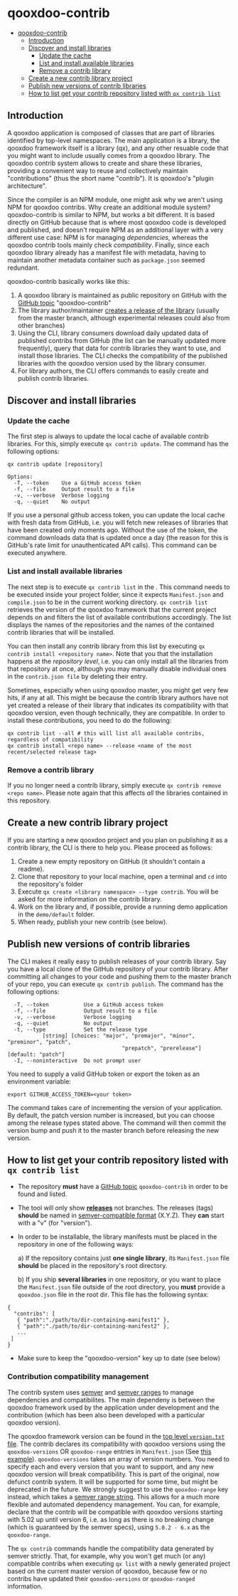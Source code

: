 # qooxdoo-contrib

<!-- TOC -->

- [qooxdoo-contrib](#qooxdoo-contrib)
    - [Introduction](#introduction)
    - [Discover and install libraries](#discover-and-install-libraries)
        - [Update the cache](#update-the-cache)
        - [List and install available libraries](#list-and-install-available-libraries)
        - [Remove a contrib library](#remove-a-contrib-library)
    - [Create a new contrib library project](#create-a-new-contrib-library-project)
    - [Publish new versions of contrib libraries](#publish-new-versions-of-contrib-libraries)
    - [How to list get your contrib repository listed with `qx contrib list`](#how-to-list-get-your-contrib-repository-listed-with-qx-contrib-list)

<!-- /TOC -->

## Introduction
A qooxdoo application is composed of classes that are part of libraries 
identified by top-level namespaces. The main application is a library, the 
qooxdoo framework itself is a library (qx), and any other resuable code that 
you might want to include usually comes from a qooxdoo library. The qooxdoo 
contrib system allows to create and share these libraries, providing a 
convenient way to reuse and collectively maintain "contributions" (thus the 
short name "contrib"). It is qooxdoo's "plugin architecture". 

Since the compiler is an NPM module, one might ask why we aren't using NPM for 
qooxdoo contribs. Why create an additional module system? qooxdoo-contrib is 
similar to NPM, but works a bit different. It is based directly on GitHub 
because that is where most qooxdoo code is developed and published, and 
doesn't require NPM as an additional layer with a very different use case: NPM 
is for managing _dependencies_, whereas the qooxdoo contrib tools mainly check 
_compatibility_. Finally, since each qooxdoo library already has a manifest 
file with metadata, having to maintain another metadata container such as 
`package.json` seemed redundant. 

qooxdoo-contrib basically works like this:

1. A qooxdoo library is maintained as public repository on GitHub with the [GitHub topic](https://help.github.com/articles/about-topics/) 
   "qooxdoo-contrib" 
2. The library author/maintainer [creates a release of the library](https://help.github.com/articles/creating-releases/) 
   (usually from the master branch, although experimental releases could also 
   from other branches) 
3. Using the CLI, library consumers download daily updated data of published 
   contribs from GitHub (the list can be manually updated more frequently), 
   query that data for contrib libraries they want to use, and install those 
   libraries. The CLI checks the compatibility of the published libraries with 
   the qooxdoo version used by the library consumer. 
4. For library authors, the CLI offers commands to easily create and publish 
   contrib libraries. 

## Discover and install libraries

### Update the cache

The first step is always to update the local cache of available contrib libraries. For this, simply execute `qx contrib update`. The command has the following options: 

```
qx contrib update [repository]

Options:
  -T, --token    Use a GitHub access token
  -f, --file     Output result to a file
  -v, --verbose  Verbose logging
  -q, --quiet    No output
```

If you use a personal github access token, you can update the local cache with 
fresh data from GitHub, i.e. you will fetch new releases of libraries that 
have been created only moments ago. Without the use of the token, the command 
downloads data that is updated once a day (the reason for this is GitHub's 
rate limit for unauthenticated API calls). This command can be executed 
anywhere. 

### List and install available libraries

The next step is to execute `qx contrib list` in the . This command needs to 
be executed inside your project folder, since it expects `Manifest.json` and 
`compile.json` to be in the current working directory. `qx contrib list` 
retrieves the version of the qooxdoo framework that the current project 
depends on and filters the list of available contributions accordingly. The 
list displays the names of the repositories and the names of the contained 
contrib libraries that will be installed. 

You can then install any contrib library from this list by executing `qx 
contrib install <repository name>`. Note that you that the installation 
happens at the _repository level_, i.e. you can only install all the libraries 
from that repository at once, although you may manually disable individual 
ones in the `contrib.json file` by deleting their entry. 

Sometimes, especially when using qooxdoo master, you might get very few hits, 
if any at all. This might be because the contrib library authors have not yet 
created a release of their library that indicates its compatibility with that 
qooxdoo version, even though technically, they are compatible. In order to 
install these contributions, you need to do the following: 

```
qx contrib list --all # this will list all available contribs, regardless of compatibility
qx contrib install <repo name> --release <name of the most recent/selected release tag>
```

### Remove a contrib library

If you no longer need a contrib library, simply execute `qx contrib remove 
<repo name>`. Please note again that this affects _all_ the libraries 
contained in this repository. 

## Create a new contrib library project

If you are starting a new qooxdoo project and you plan on publishing it as a 
contrib library, the CLI is there to help you. Please proceed as follows: 

1. Create a new empty repository on GitHub (it shouldn't contain a readme). 
2. Clone that repository to your local machine, open a terminal and `cd` into 
   the repository's folder 
3. Execute `qx create <library namespace> --type contrib`. You will be asked 
   for more information on the contrib library. 
4. Work on the library and, if possible, provide a running demo application in 
   the `demo/default` folder. 
5. When ready, publish your new contrib (see below). 

## Publish new versions of contrib libraries

The CLI makes it really easy to publish releases of your contrib library. Say 
you have a local clone of the GitHub repository of your contrib library. After 
committing all changes to your code and pushing them to the master branch of 
your repo, you can execute `qx contrib publish`. The command has the following 
options: 

```   
  -T, --token           Use a GitHub access token
  -f, --file            Output result to a file
  -v, --verbose         Verbose logging
  -q, --quiet           No output
  -t, --type            Set the release type
           [string] [choices: "major", "premajor", "minor", "preminor", "patch",
                                    "prepatch", "prerelease"] [default: "patch"]
  -I, --noninteractive  Do not prompt user
``` 

You need to 
supply a valid GitHub token or export the token as an environment variable: 

`export GITHUB_ACCESS_TOKEN=<your token>` 

The command takes care of incrementing the version of your application. By 
default, the patch version number is increased, but you can choose among the 
release types stated above. The command will then commit the version bump and 
push it to the master branch before releasing the new version. 

## How to list get your contrib repository listed with `qx contrib list`

- The repository **must** have a [GitHub topic](https://help.github.com/articles/about-topics/)
  `qooxdoo-contrib` in order to be found and listed.
- The tool will only show **[releases](https://help.github.com/articles/about-releases/)**
  not branches. The releases (tags) **should** be named in
  [semver-compatible format](http://semver.org/) (X.Y.Z). They **can** start with a "v"
  (for "version").
- In order to be installable, the library manifests must be placed in the repository in one of the
  following ways:
  
  a) If the repository contains just **one single library**, its 
  `Manifest.json` file **should** be placed in the repository's root 
  directory. 
  
  b) If you ship **several libraries** in one repository, or you 
  want to place the `Manifest.json` file outside of the root directory, you 
  **must** provide a `qooxdoo.json` file in the root dir. This file has the 
  following syntax: 
     
 ```
 {
   "contribs": [
    { "path":"./path/to/dir-containing-manifest1" },
    { "path":"./path/to/dir-containing-manifest2" },
    ...
  ]
}
```
- Make sure to keep the "qooxdoo-version" key up to date (see below)

### Contribution compatibility management

The contrib system uses [semver](http://semver.org) and [semver ranges](https://github.com/npm/node-semver#ranges) 
to manage dependencies and compatibilites. The main dependeny is between the qooxdoo framework used by the application 
under development and the contribution (which has been also been developed with a particular qooxdoo version). 

The qooxdoo framework version can be found in the [top level `version.txt` file](https://github.com/qooxdoo/qooxdoo/blob/master/version.txt). 
The contrib declares its compatibility with qooxdoo versions using the `qooxdoo-versions` OR `qooxdoo-range` entries in `Manifest.json`
(See [this example](https://github.com/cboulanger/qx-contrib-Dialog/blob/master/Manifest.json#L21)). `qooxdoo-versions` takes an array 
of version numbers. You need to specify each and every version that you want to support, and any new qooxdoo version will break 
compatibility. This is part of the original, now defunct contrib system. It will be supported for some time, but might be deprecated 
in the future. We strongly suggest to use the `qooxdoo-range` key instead, which takes a [semver range string](https://github.com/npm/node-semver#ranges).
This allows for a much more flexible and automated dependency management. You can, for example, declare that the contrib will be 
compatible with qooxdoo versions starting with 5.02 up until version 6, i.e. as long as there is no breaking change (which is guaranteed 
by the semver specs), using `5.0.2 - 6.x` as the `qooxdoo-range`.

The `qx contrib` commands handle the compatibility data generated by semver strictly. That, for example, why you won't get much (or any) compatible contribs when executing `qx list` with a newly generated project based on the current master version of qooxdoo, because few or no contribs have updated their `qooxdoo-versions` or `qooxdoo-ranged` information.

